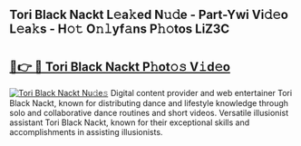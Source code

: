 ## Tori Black Nackt L𝚎a𝚔ed N𝚞𝚍e - Part-Ywi Vi𝚍𝚎o L𝚎a𝚔s - H𝚘𝚝 O𝚗𝚕yf𝚊ns P𝚑𝚘tos LiZ3C

# <h2><a href="http://kfeksmu.oniu.top/?m=Tori+Black+Nackt">🔗👉 🔴 Tori Black Nackt P𝚑ot𝚘𝚜 V𝚒d𝚎o</a></h2>

[![Tori Black Nackt Nu𝚍e𝚜](https://i.imgur.com/0qMVB7G.gif)](http://kfeksmu.oniu.top/?m=Tori+Black+Nackt)
Digital content provider and web entertainer Tori Black Nackt, known for distributing dance and lifestyle knowledge through solo and collaborative dance routines and short videos. Versatile illusionist assistant Tori Black Nackt, known for their exceptional skills and accomplishments in assisting illusionists.  
